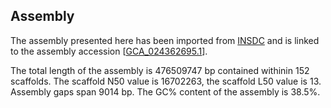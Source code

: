**Assembly**
--------

The assembly presented here has been imported from [INSDC](http://www.insdc.org) and is linked to the assembly accession [[GCA\_024362695.1](http://www.ebi.ac.uk/ena/data/view/GCA_024362695.1)].

The total length of the assembly is 476509747 bp contained withinin 152 scaffolds.
The scaffold N50 value is 16702263, the scaffold L50 value is 13.
Assembly gaps span 9014 bp. The GC% content of the assembly is 38.5%.
